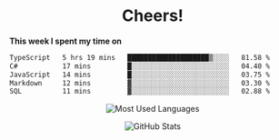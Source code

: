 <h1 align="center">Cheers!</h1>

**This week I spent my time on**
<!--START_SECTION:waka-->

```txt
TypeScript   5 hrs 19 mins   ████████████████████▒░░░░   81.58 %
C#           17 mins         █░░░░░░░░░░░░░░░░░░░░░░░░   04.40 %
JavaScript   14 mins         █░░░░░░░░░░░░░░░░░░░░░░░░   03.75 %
Markdown     12 mins         ▓░░░░░░░░░░░░░░░░░░░░░░░░   03.30 %
SQL          11 mins         ▓░░░░░░░░░░░░░░░░░░░░░░░░   02.88 %
```

<!--END_SECTION:waka-->

<p align="center"><img src="https://github-readme-stats.vercel.app/api/top-langs/?username=thnkrn&layout=compact&hide=html&theme=tokyonight" alt="Most Used Languages" /></p>

<p align="center"><img src="https://github-readme-stats.vercel.app/api?username=thnkrn&show_icons=true&count_private=true&theme=tokyonight&show=reviews&hide_rank=false&rank_icon=github" alt="GitHub Stats" /></p>

<!-- <p align="center"><a href="https://wakatime.com"><img src="https://wakatime.com/share/@thnkrn/40092326-d1bd-471b-89da-9a7c63939402.png" /></p>
 -->
